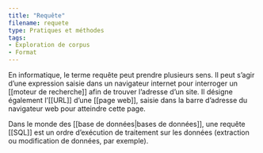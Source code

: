 ```yaml
---
title: "Requête"
filename: requete
type: Pratiques et méthodes
tags:
- Exploration de corpus
- Format
---
```


En informatique, le terme requête peut prendre plusieurs sens. Il peut s’agir d’une expression saisie dans un navigateur internet pour interroger un [[moteur de recherche]] afin de trouver l’adresse d’un site. Il désigne également l’[[URL]] d’une [[page web]], saisie dans la barre d’adresse du navigateur web pour atteindre cette page.

Dans le monde des [[base de données|bases de données]], une requête [[SQL]] est un ordre d’exécution de traitement sur les données (extraction ou modification de données, par exemple).


